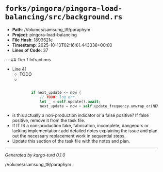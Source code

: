# `forks/pingora/pingora-load-balancing/src/background.rs`

- **Path**: /Volumes/samsung_t9/paraphym
- **Project**: pingora-load-balancing
- **File Hash**: 1893621e  
- **Timestamp**: 2025-10-10T02:16:01.443338+00:00  
- **Lines of Code**: 37

---## Tier 1 Infractions 


- Line 41
  - TODO
  - 

```rust

            if next_update <= now {
                // TODO: log err
                let _ = self.update().await;
                next_update = now + self.update_frequency.unwrap_or(NEVER);
```

- is this actually a non-production indicator or a false positive? If false positive, remove it from the task file.
- If IT IS a non-production fake, fabrication, incomplete, dangeours or lacking implementation: add detailed notes explaining the issue and plan out the necessary replacement work in sequential steps. 
- Update this section of the task file with the notes and plan.

---

*Generated by kargo-turd 0.1.0*

/Volumes/samsung_t9/paraphym